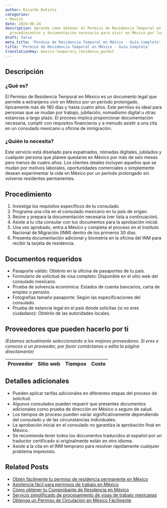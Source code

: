 ```yaml
---
author: Ricardo Batista
categories:
- Mexico
date: 2024-06-24
description: Aprende cómo obtener el Permiso de Residencia Temporal en México. Requisitos,
  procedimientos y documentación necesaria para vivir en México por largo plazo.
draft: false
meta_title: 'Permiso de Residencia Temporal en México - Guía Completa'
title: 'Permiso de Residencia Temporal en México - Guía Completa'
translationKey: mexico-temporary_residence_permit
---
```



## Descripción
### ¿Qué es?
El Permiso de Residencia Temporal en México es un documento legal que permite a extranjeros vivir en México por un período prolongado, típicamente más de 180 días y hasta cuatro años. Este permiso es ideal para personas que se mudan por trabajo, jubilación, nomadismo digital u otras estancias a largo plazo. El proceso implica proporcionar documentación necesaria, cumplir con requisitos financieros y a menudo asistir a una cita en un consulado mexicano u oficina de inmigración.

### ¿Quién lo necesita?
Este servicio está diseñado para expatriados, nómadas digitales, jubilados y cualquier persona que planee quedarse en México por más de seis meses pero menos de cuatro años. Los clientes ideales incluyen aquellos que se mudan por motivos laborales, oportunidades comerciales o simplemente desean experimentar la vida en México por un período prolongado sin volverse residentes permanentes.

## Procedimiento

1. Investiga los requisitos específicos de tu consulado.
2. Programa una cita en el consulado mexicano en tu país de origen.
3. Reúne y prepara la documentación necesaria (ver lista a continuación).
4. Asiste a tu cita consular con tus documentos para la aprobación inicial.
5. Una vez aprobado, entra a México y completa el proceso en el Instituto Nacional de Migración (INM) dentro de los primeros 30 días.
6. Presenta documentación adicional y biometría en la oficina del INM para recibir la tarjeta de residencia.

## Documentos requeridos

- Pasaporte válido: Obténlo en la oficina de pasaportes de tu país.
- Formulario de solicitud de visa completo: Disponible en el sitio web del consulado mexicano.
- Prueba de solvencia económica: Estados de cuenta bancarios, carta de empleo o pensión.
- Fotografías tamaño pasaporte: Según las especificaciones del consulado.
- Prueba de estancia legal en el país donde solicitas (si no eres ciudadano): Obténlo de las autoridades locales.

## Proveedores que pueden hacerlo por ti
_(Estamos actualmente seleccionando a los mejores proveedores. Si eres o conoces a un proveedor, por favor contáctanos o edita la página directamente)_

| Proveedor       |     Sitio web     |     Tiempos      |       Costo      |
| --------------- | ---------------   |  :-------------: | :-------------: |


## Detalles adicionales

- Pueden aplicar tarifas adicionales en diferentes etapas del proceso de solicitud.
- Algunos consulados pueden requerir que presentes documentos adicionales como prueba de dirección en México o seguro de salud.
- Los tiempos de proceso pueden variar significativamente dependiendo del consulado y de las circunstancias individuales.
- La aprobación inicial en el consulado no garantiza la aprobación final en México.
- Se recomienda tener todos los documentos traducidos al español por un traductor certificado si originalmente están en otro idioma.
- Asiste a la cita en el INM temprano para resolver rápidamente cualquier problema imprevisto.
## Related Posts

- [Obtén fácilmente tu permiso de residencia permanente en México](https://tramitit.com/spanish/guides/mexico/permiso_de_residencia_permanente/)
- [Asistencia fácil para permisos de trabajo en México](https://tramitit.com/spanish/guides/mexico/permiso_de_trabajo/)
- [Cómo obtener tu Comprobante de Residencia en México](https://tramitit.com/spanish/guides/mexico/carta_de_residencia/)
- [Servicio simplificado de procesamiento de visas de trabajo mexicanas](https://tramitit.com/spanish/guides/mexico/trámite_de_visa_de_trabajo/)
- [Obtenga un Permiso de Circulación en México Fácilmente](https://tramitit.com/spanish/guides/mexico/permiso_de_circulación/)